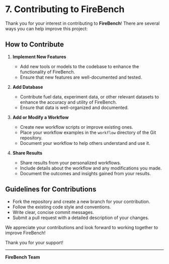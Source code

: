 # 7. Contributing to FireBench

Thank you for your interest in contributing to **FireBench**! There are several ways you can help improve this project:

## How to Contribute

1. **Implement New Features**
   - Add new tools or models to the codebase to enhance the functionality of FireBench.
   - Ensure that new features are well-documented and tested.

2. **Add Database**
   - Contribute fuel data, experiment data, or other relevant datasets to enhance the accuracy and utility of FireBench.
   - Ensure that data is well-organized and documented.

3. **Add or Modify a Workflow**
   - Create new workflow scripts or improve existing ones.
   - Place your workflow examples in the `workflow` directory of the Git repository.
   - Document your workflow to help others understand and use it.

4. **Share Results**
   - Share results from your personalized workflows.
   - Include details about the workflow and any modifications you made.
   - Document the outcomes and insights gained from your results.

## Guidelines for Contributions

- Fork the repository and create a new branch for your contribution.
- Follow the existing code style and conventions.
- Write clear, concise commit messages.
- Submit a pull request with a detailed description of your changes.

We appreciate your contributions and look forward to working together to improve FireBench!

Thank you for your support!

---

**FireBench Team**
